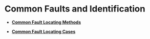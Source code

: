 # Common Faults and Identification<a name="EN-US_TOPIC_0289899949"></a>

-   **[Common Fault Locating Methods](common-fault-locating-methods.md)**  

-   **[Common Fault Locating Cases](common-fault-locating-cases.md)**  


